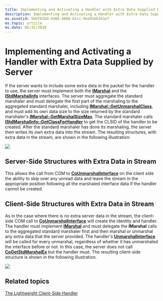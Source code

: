 ```yaml
---
title: Implementing and Activating a Handler with Extra Data Supplied by Server
description: Implementing and Activating a Handler with Extra Data Supplied by Server
ms.assetid: 5bbf81bd-430d-4008-b1cc-9ea91bb3b1e7
ms.topic: article
ms.date: 05/31/2018
---
```


# Implementing and Activating a Handler with Extra Data Supplied by Server

If the server wants to include some extra data in the packet for the handler to use, the server must implement both the [**IMarshal**](/windows/win32/api/objidlbase/nn-objidlbase-imarshal) and the [**IStdMarshalInfo**](/windows/win32/api/objidlbase/nn-objidlbase-istdmarshalinfo) interfaces. The server must aggregate the standard marshaler and must delegate the first part of the marshaling to the aggregated standard marshaler, including [**IMarshal::GetUnmarshalClass**](/windows/desktop/api/ObjIdl/nf-objidl-imarshal-getunmarshalclass), and must add its own data size to the size returned by the standard marshaler's [**IMarshal::GetMarshalSizeMax**](/windows/desktop/api/ObjIdl/nf-objidl-imarshal-getmarshalsizemax). The standard marshaler calls [**IStdMarshalInfo::GetClassForHandler**](/windows/win32/api/objidlbase/nf-objidlbase-istdmarshalinfo-getclassforhandler) to get the CLSID of the handler to be created. After the standard marshaler has done its marshaling, the server then writes its own extra data into the stream. The resulting structures, with extra data in the stream, are shown in the following illustration:

![](images/4cff306b-bb82-4c05-8e64-7ca73731f265.png)

## Server-Side Structures with Extra Data in Stream

This allows the call from COM to [**CoUnmarshalInterface**](/windows/desktop/api/combaseapi/nf-combaseapi-counmarshalinterface) on the client side the ability to skip over any unread data and leave the stream in the appropriate position following all the marshaled interface data if the handler cannot be created.

## Client-Side Structures with Extra Data in Stream

As in the case where there is no extra server data in the stream, the client-side COM call to [**CoUnmarshalInterface**](/windows/desktop/api/combaseapi/nf-combaseapi-counmarshalinterface) will create the identity and handler. The handler must implement [**IMarshal**](/windows/win32/api/objidlbase/nn-objidlbase-imarshal) and must delegate the **IMarshal** calls to the aggregated standard marshaler first and then marshal or unmarshal any extra data that the server provided. The handler's [**UnmarshalInterface**](/windows/win32/api/objidlbase/nf-objidlbase-imarshal-unmarshalinterface) will be called for every unmarshal, regardless of whether it has unmarshaled the interface before or not. In this case, the server does not call [**CoGetStdMarshalEx**](/windows/desktop/api/combaseapi/nf-combaseapi-cogetstdmarshalex) but the handler must. The resulting client-side structure is shown in the following illustration.

![](images/053411c7-9d54-4ae5-bcb6-778454b1d86f.png)

## Related topics

<dl> <dt>

[The Lightweight Client-Side Handler](the-lightweight-client-side-handler.md)
</dt> </dl>

 

 